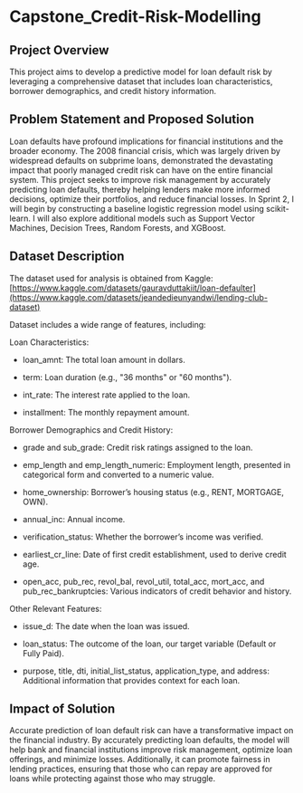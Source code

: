 # Capstone_Credit-Risk-Modelling

##  Project Overview
This project aims to develop a predictive model for loan default risk by leveraging a comprehensive dataset that includes loan characteristics, borrower demographics, and credit history information.

## Problem Statement and Proposed Solution
Loan defaults have profound implications for financial institutions and the broader economy. The 2008 financial crisis, which was largely driven by widespread defaults on subprime loans, demonstrated the devastating impact that poorly managed credit risk can have on the entire financial system. This project seeks to improve risk management by accurately predicting loan defaults, thereby helping lenders make more informed decisions, optimize their portfolios, and reduce financial losses. 
In Sprint 2, I will begin by constructing a baseline logistic regression model using scikit-learn. I will also explore additional models such as Support Vector Machines, Decision Trees, Random Forests, and XGBoost.


## Dataset Description
The dataset used for analysis is obtained from Kaggle: [https://www.kaggle.com/datasets/gauravduttakiit/loan-defaulter](https://www.kaggle.com/datasets/jeandedieunyandwi/lending-club-dataset)

Dataset includes a wide range of features, including:

Loan Characteristics:

- loan_amnt: The total loan amount in dollars.

- term: Loan duration (e.g., "36 months" or "60 months").

- int_rate: The interest rate applied to the loan.

- installment: The monthly repayment amount.



Borrower Demographics and Credit History:

- grade and sub_grade: Credit risk ratings assigned to the loan.

- emp_length and emp_length_numeric: Employment length, presented in categorical form and converted to a numeric value.

- home_ownership: Borrower’s housing status (e.g., RENT, MORTGAGE, OWN).

- annual_inc: Annual income.

- verification_status: Whether the borrower’s income was verified.

- earliest_cr_line: Date of first credit establishment, used to derive credit age.

- open_acc, pub_rec, revol_bal, revol_util, total_acc, mort_acc, and pub_rec_bankruptcies: Various indicators of credit behavior and history.


Other Relevant Features:


- issue_d: The date when the loan was issued.

- loan_status: The outcome of the loan, our target variable (Default or Fully Paid).

- purpose, title, dti, initial_list_status, application_type, and address: Additional information that provides context for each loan.


## Impact of Solution
Accurate prediction of loan default risk can have a transformative impact on the financial industry. By accurately predicting loan defaults, the model will help bank and financial institutions improve risk management, optimize loan offerings, and minimize losses. Additionally, it can promote fairness in lending practices, ensuring that those who can repay are approved for loans while protecting against those who may struggle.

